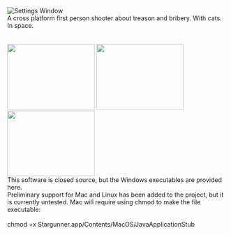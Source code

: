 ![Settings Window](http://i.imgur.com/7pnJ2FJ.jpg)<br>
A cross platform first person shooter about treason and bribery. With cats. In space.<br><br><br>
<a href="http://andrewpinion.net/img/sg1b.png"><img src="http://andrewpinion.com/net/sg1b.png" width=200 height=150></a>
<a href="http://andrewpinion.net/img/sg2b.png"><img src="http://andrewpinion.com/net/sg2b.png" width=200 height=150></a>
<a href="http://andrewpinion.net/img/sg3b.png"><img src="http://andrewpinion.com/net/sg3.jpg" width=200 height=150></a><br>
This software is closed source, but the Windows executables are provided here.<br>Preliminary support for Mac and Linux has been added to the project, but it is currently untested. Mac will require using chmod to make the file executable:<br><br>
chmod +x Stargunner.app/Contents/MacOS/JavaApplicationStub

